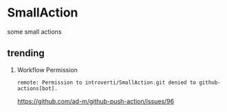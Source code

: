 # SmallAction

some small actions

## trending
1. Workflow Permission
    ```
    remote: Permission to introverti/SmallAction.git denied to github-actions[bot].
    ```
    https://github.com/ad-m/github-push-action/issues/96
